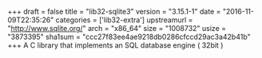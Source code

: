 +++
draft = false
title = "lib32-sqlite3"
version = "3.15.1-1"
date = "2016-11-09T22:35:26"
categories = ['lib32-extra']
upstreamurl = "http://www.sqlite.org/"
arch = "x86_64"
size = "1008732"
usize = "3873395"
sha1sum = "ccc27f83ee4ae9218db0286cfccd29ac3a42b41b"
+++
A C library that implements an SQL database engine ( 32bit )